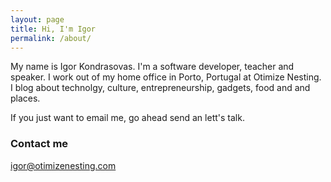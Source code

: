 ```yaml
---
layout: page
title: Hi, I'm Igor
permalink: /about/
---
```


My name is Igor Kondrasovas. I'm a software developer, teacher and speaker. I work out of my home office in Porto, Portugal at Otimize Nesting. I blog about technolgy, culture, entrepreneurship, gadgets, food and and places.

If you just want to email me, go ahead send an lett's talk.

### Contact me

[igor@otimizenesting.com](mailto:igor@otimizenesting.com)
